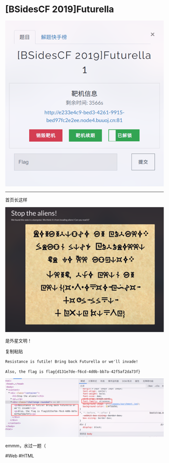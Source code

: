 # [BSidesCF 2019]Futurella
![](<./img/Pasted image 20221215132653.png>)

---
首页长这样

![](<./img/Pasted image 20221215132715.png>)

是外星文明！

复制粘贴
```
Resistance is futile! Bring back Futurella or we'll invade!

Also, the flag is flag{d131e7de-f6cd-4d0b-bb7a-42f5af2da73f}
```

![](<./img/Pasted image 20221215133555.png>)

emmm，水过一题（

#Web #HTML 